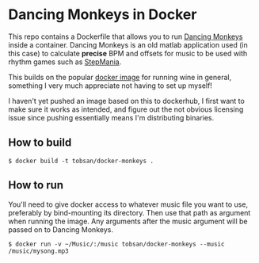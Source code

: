# Dancing Monkeys in Docker

This repo contains a Dockerfile that allows you to run [Dancing
Monkeys](https://monket.net/dancing-monkeys/) inside a
container. Dancing Monkeys is an old matlab application used (in this case) to
calculate **precise** BPM and offsets for music to be used with rhythm games such as
[StepMania](https://www.stepmania.com/).

This builds on the popular [docker
image](https://github.com/scottyhardy/docker-wine) for running wine in general,
something I very much appreciate not having to set up myself!

I haven't yet pushed an image based on this to dockerhub, I first want to make
sure it works as intended, and figure out the not obvious licensing issue since
pushing essentially means I'm distributing binaries.

## How to build
```
$ docker build -t tobsan/docker-monkeys .
```

## How to run
You'll need to give docker access to whatever music file you want to use,
preferably by bind-mounting its directory. Then use that path as argument when
running the image. Any arguments after the music argument will be passed on to
Dancing Monkeys.

```
$ docker run -v ~/Music/:/music tobsan/docker-monkeys --music /music/mysong.mp3
```
